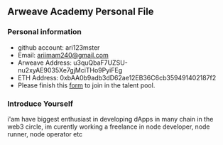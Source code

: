 ## Arweave Academy Personal File

### Personal information

- github account: ari123mster 
- Email: ariimam240@gmail.com
- Arweave Address: u3quQbaF7UZSU-nu2xyAE9035Xe7gjMciTHo9PyiFEg
- ETH Address: 0xbAA0b9adb3dD62ae12EB36C6cb359491402187f2
- Please finish this [form](https://docs.google.com/forms/d/e/1FAIpQLSfWA5fIIcBgmRppm3jNz5vmf9Mai_QMVil-2pO4r7YKn_Zhtw/viewform?usp=sf_link) to join in the talent pool.

### Introduce Yourself
 i'am have biggest enthusiast in developing dApps in many chain in the web3 circle, im curently working a freelance in node developer, node runner, node operator etc